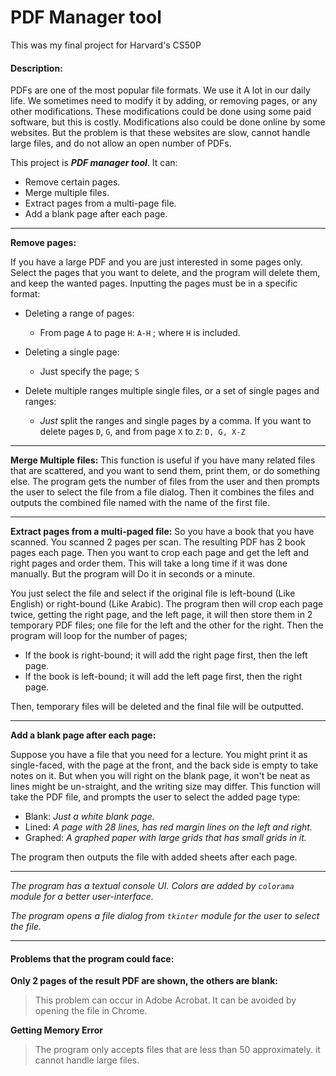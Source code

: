 # PDF Manager tool
This was my final project for Harvard's CS50P
#### Description:

PDFs are one of the most popular file formats. We use it A lot in our daily life. 
We sometimes need to modify it by adding, or removing pages, or any other modifications. 
These modifications could be done using some paid software, but this is costly. 
Modifications also could be done online by some websites. But the problem is that these websites are slow,
cannot handle large files, and do not allow an open number of PDFs.

This project is ***PDF manager tool***. It can:

- Remove certain pages.
- Merge multiple files.
- Extract pages from a multi-page file.
- Add a blank page after each page.

---

**Remove pages:**

If you have a large PDF and you are just interested in some pages only.
Select the pages that you want to delete, and the program will delete them, 
and keep the wanted pages. Inputting the pages must be in a specific format:

- Deleting a range of pages:
  - From page `A` to page `H`: `A-H` ; where `H` is included.
  

- Deleting a single page: 
  - Just specify the page; `S` 


- Delete multiple ranges multiple single files, or a set of single pages and ranges:
  - *Just* split the ranges and single pages by a comma. If you want to delete pages `D`, `G`, and from page `X` to `Z`: `D, G, X-Z`

---

**Merge Multiple files:**
This function is useful if you have many related files that are scattered, and you want to send them, print them,
or do something else. The program gets the number of files from the user and then prompts the user to select 
the file from a file dialog. Then it combines the files and outputs the combined file named with the name of the first file.

---

**Extract pages from a multi-paged file:**
So you have a book that you have scanned. You scanned 2 pages per scan. The resulting PDF has 2 book pages each page. 
Then you want to crop each page and get the left and right pages and order them. This will take a long time if it was done manually.
But the program will Do it in seconds or a minute.

You just select the file and select if the original file is left-bound (Like English) or right-bound (Like Arabic).
The program then will crop each page twice, getting the right page, and the left page, it will then store them
in 2 temporary PDF files; one file for the left and the other for the right. Then the program will loop for the number of pages;
- If the book is right-bound; it will add the right page first, then the left page.
- If the book is left-bound; it will add the left page first, then the right page.

Then, temporary files will be deleted and the final file will be outputted.

---
**Add a blank page after each page:**

Suppose you have a file that you need for a lecture. 
You might print it as single-faced, with the page at the front, and the back side is empty to take notes on it. 
But when you will right on the blank page, it won't be neat as lines might be un-straight, and the writing size may differ. 
This function will take the PDF file, and prompts the user to select the added page type:

- Blank: *Just a white blank page.*
- Lined: *A page with 28 lines, has red margin lines on the left and right.*
- Graphed: *A graphed paper with large grids that has small grids in it.*

The program then outputs the file with added sheets after each page.

---
*The program has a textual console UI. Colors are added by `colorama` module for a better user-interface.*

*The program opens a file dialog from `tkinter` module for the user to select the file.*

---
#### Problems that the program could face:

**Only 2 pages of the result PDF are shown, the others are blank:**
> This problem can occur in Adobe Acrobat. It can be avoided by opening the file in Chrome.

**Getting Memory Error**
> The program only accepts files that are less than 50 approximately. it cannot handle large files.
